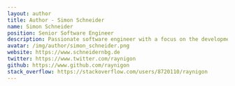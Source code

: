 ```yaml
---
layout: author
title: Author - Simon Schneider
name: Simon Schneider
position: Senior Software Engineer
description: Passionate software engineer with a focus on the development of high-availability systems, full-text search and data analysis with Elasticsearch.
avatar: /img/author/simon_schneider.png
website: https://www.schneidernbg.de
twitter: https://www.twitter.com/raynigon
github: https://www.github.com/raynigon
stack_overflow: https://stackoverflow.com/users/8720110/raynigon
---
```

